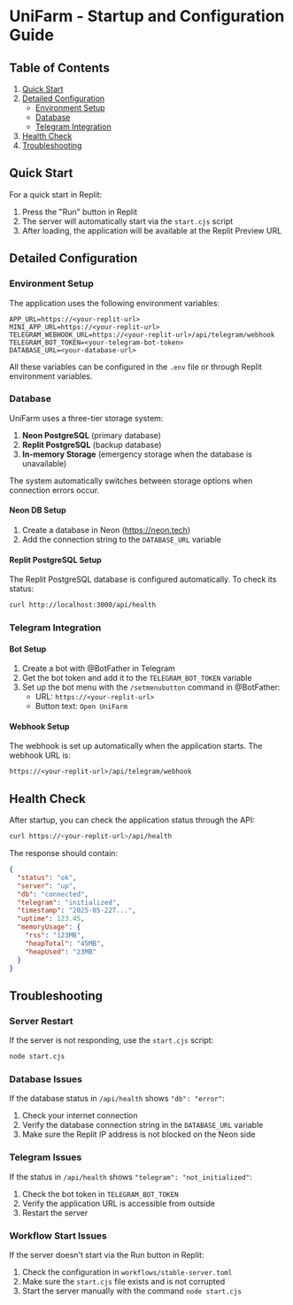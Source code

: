 # UniFarm - Startup and Configuration Guide

## Table of Contents
1. [Quick Start](#quick-start)
2. [Detailed Configuration](#detailed-configuration)
   - [Environment Setup](#environment-setup)
   - [Database](#database)
   - [Telegram Integration](#telegram-integration)
3. [Health Check](#health-check)
4. [Troubleshooting](#troubleshooting)

## Quick Start

For a quick start in Replit:

1. Press the "Run" button in Replit
2. The server will automatically start via the `start.cjs` script
3. After loading, the application will be available at the Replit Preview URL

## Detailed Configuration

### Environment Setup

The application uses the following environment variables:

```
APP_URL=https://<your-replit-url>
MINI_APP_URL=https://<your-replit-url>
TELEGRAM_WEBHOOK_URL=https://<your-replit-url>/api/telegram/webhook
TELEGRAM_BOT_TOKEN=<your-telegram-bot-token>
DATABASE_URL=<your-database-url>
```

All these variables can be configured in the `.env` file or through Replit environment variables.

### Database

UniFarm uses a three-tier storage system:

1. **Neon PostgreSQL** (primary database)
2. **Replit PostgreSQL** (backup database)
3. **In-memory Storage** (emergency storage when the database is unavailable)

The system automatically switches between storage options when connection errors occur.

#### Neon DB Setup

1. Create a database in Neon (https://neon.tech)
2. Add the connection string to the `DATABASE_URL` variable

#### Replit PostgreSQL Setup

The Replit PostgreSQL database is configured automatically. To check its status:

```bash
curl http://localhost:3000/api/health
```

### Telegram Integration

#### Bot Setup

1. Create a bot with @BotFather in Telegram
2. Get the bot token and add it to the `TELEGRAM_BOT_TOKEN` variable
3. Set up the bot menu with the `/setmenubutton` command in @BotFather:
   - URL: `https://<your-replit-url>`
   - Button text: `Open UniFarm`

#### Webhook Setup

The webhook is set up automatically when the application starts. The webhook URL is:
```
https://<your-replit-url>/api/telegram/webhook
```

## Health Check

After startup, you can check the application status through the API:

```bash
curl https://<your-replit-url>/api/health
```

The response should contain:
```json
{
  "status": "ok",
  "server": "up",
  "db": "connected", 
  "telegram": "initialized",
  "timestamp": "2025-05-22T...",
  "uptime": 123.45,
  "memoryUsage": {
    "rss": "123MB",
    "heapTotal": "45MB",
    "heapUsed": "23MB"
  }
}
```

## Troubleshooting

### Server Restart

If the server is not responding, use the `start.cjs` script:

```bash
node start.cjs
```

### Database Issues

If the database status in `/api/health` shows `"db": "error"`:

1. Check your internet connection
2. Verify the database connection string in the `DATABASE_URL` variable
3. Make sure the Replit IP address is not blocked on the Neon side

### Telegram Issues

If the status in `/api/health` shows `"telegram": "not_initialized"`:

1. Check the bot token in `TELEGRAM_BOT_TOKEN`
2. Verify the application URL is accessible from outside
3. Restart the server

### Workflow Start Issues

If the server doesn't start via the Run button in Replit:

1. Check the configuration in `workflows/stable-server.toml`
2. Make sure the `start.cjs` file exists and is not corrupted
3. Start the server manually with the command `node start.cjs`